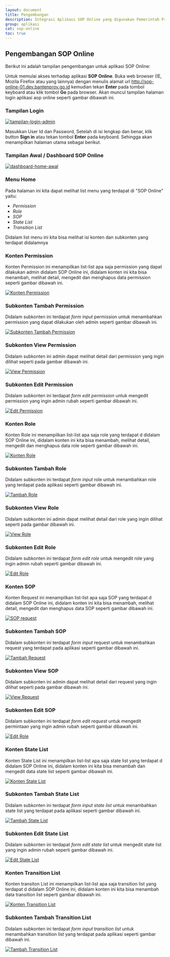 ```yaml
---
layout: document
title: Pengembangan
description: Integrasi Aplikasi SOP Online yang digunakan Pemerintah Provinsi Banten.
group: aplikasi
cat: sop-online
toc: true
---
```


## Pengembangan SOP Online

Berikut ini adalah tampilan pengembangan untuk aplikasi SOP Online:

Untuk memulai akses terhadap aplikasi **SOP Online**. Buka web browser (IE, Mozila Firefox atau yang lainnya) dengan menulis alamat url http://sop-online-01.dev.bantenprov.go.id kemudian tekan **Enter** pada tombol keyboard atau klik tombol **Go** pada browser. Akan muncul tampilan halaman login aplikasi aop online seperti gambar dibawah ini.

### Tampilan Login 
[![tampilan-login-admin](../images/sop-online/pengembangan/sop-login.png)](../images/sop-online/desain-dan-perancangan/sop-login.png)


Masukkan User Id dan Password, Setelah di isi lengkap dan benar, klik button **Sign in** atau tekan tombol **Enter** pada keyboard. Sehingga akan menampilkan halaman utama sebagai berikut.

### Tampilan Awal / Dashboard SOP Online 
[![dashboard-home-awal](../images/sop-online/pengembangan/sop-dashboard.png)](../images/sop-online/desain-dan-perancangan/sop-dashboard.png)

###  Menu Home
Pada halaman ini kita dapat melihat list menu yang terdapat di "SOP Online" yaitu:

- *Permission*
- *Role*
- *SOP*
- *State List*
- *Transition List*

Didalam list menu ini kita bisa melihat isi konten dan subkonten yang terdapat didalamnya

### Konten Permission
Konten Permission ini menampilkan list-list apa saja permission yang dapat dilakukan admin didalam SOP Online ini, didalam konten ini kita bisa menambah, melihat detail, mengedit dan menghapus data permission seperti gambar dibawah ini. 

[![Konten Permission](../images/sop-online/pengembangan/sop-permission.png)](../images/sop-online/desain-dan-perancangan/sop-permission.png)

### Subkonten Tambah Permission
Didalam subkonten ini terdapat *form input* permission untuk menambahkan permission yang dapat dilakukan oleh admin seperti gambar dibawah ini. 

[![Subkonten Tambah Permission](../images/sop-online/pengembangan/sop-permission-nambah.png)](../images/sop-online/desain-dan-perancangan/sop-permission-nambah.png)

### Subkonten View Permission
Didalam subkonten ini admin dapat melihat detail dari permission yang ingin dilihat seperti pada gambar dibawah ini. 

[![View Permission](../images/sop-online/pengembangan/sop-permission-view.png)](../images/sop-online/desain-dan-perancangan/sop-permission-view.png)


### Subkonten Edit Permission
Didalam subkonten ini terdapat *form edit permission* untuk mengedit permission yang ingin admin rubah seperti gambar dibawah ini. 

[![Edit Permission](../images/sop-online/pengembangan/sop-permission-edit.png)](../images/sop-online/desain-dan-perancangan/sop-permission-edit.png)


### Konten Role
Konten Role ini menampilkan list-list apa saja role yang terdapat d didalam SOP Online ini, didalam konten ini kita bisa menambah, melihat detail, mengedit dan menghapus data role seperti gambar dibawah ini. 

[![Konten Role](../images/sop-online/pengembangan/sop-role.png)](../images/sop-online/desain-dan-perancangan/sop-role.png)

### Subkonten Tambah Role
Didalam subkonten ini terdapat *form input* role untuk menambahkan role yang terdapat pada aplikasi seperti gambar dibawah ini.

[![Tambah Role](../images/sop-online/pengembangan/sop-role-nambah.png)](../images/sop-online/desain-dan-perancangan/sop-role-nambah.png)

### Subkonten View Role
Didalam subkonten ini admin dapat melihat detail dari role yang ingin dilihat seperti pada gambar dibawah ini. 

[![View Role](../images/sop-online/pengembangan/sop-role-view.png)](../images/sop-online/desain-dan-perancangan/sop-role-view.png)

### Subkonten Edit Role
Didalam subkonten ini terdapat *form edit role* untuk mengedit role yang ingin admin rubah seperti gambar dibawah ini.

[![Edit Role](../images/sop-online/pengembangan/sop-role-edit.png)](../images/sop-online/desain-dan-perancangan/sop-role-edit.png)


### Konten SOP
Konten Request ini menampilkan list-list apa saja SOP yang terdapat d didalam SOP Online ini, didalam konten ini kita bisa menambah, melihat detail, mengedit dan menghapus data SOP seperti gambar dibawah ini.

[![SOP request](../images/sop-online/pengembangan/sop-request.png)](../images/sop-online/desain-dan-perancangan/sop-request.png)

### Subkonten Tambah SOP
Didalam subkonten ini terdapat *form input* request untuk menambahkan request yang terdapat pada aplikasi seperti gambar dibawah ini. 

[![Tambah Request](../images/sop-online/pengembangan/sop-request-nambah.png)](../images/sop-online/desain-dan-perancangan/sop-request-nambah.png)

### Subkonten View SOP
Didalam subkonten ini admin dapat melihat detail dari request yang ingin dilihat seperti pada gambar dibawah ini. 

[![View Request](../images/sop-online/pengembangan/sop-request-view.png)](../images/sop-online/desain-dan-perancangan/sop-request-view.png)


### Subkonten Edit SOP 
Didalam subkonten ini terdapat *form edit request* untuk mengedit permintaan yang ingin admin rubah seperti gambar dibawah ini.

[![Edit Role](../images/sop-online/pengembangan/sop-request-edit.png)](../images/sop-online/desain-dan-perancangan/sop-request-edit.png)

### Konten State List
Konten State List ini menampilkan list-list apa saja state list yang terdapat d didalam SOP Online ini, didalam konten ini kita bisa menambah dan  mengedit data state list seperti gambar dibawah ini.

[![Konten State List](../images/sop-online/pengembangan/sop-state-list.png)](../images/sop-online/desain-dan-perancangan/sop-state-list.png)

### Subkonten Tambah State List
Didalam subkonten ini terdapat *form input state list* untuk menambahkan state list yang terdapat pada aplikasi seperti gambar dibawah ini. 

[![Tambah State List](../images/sop-online/pengembangan/sop-state-list-nambah.png)](../images/sop-online/desain-dan-perancangan/sop-state-list-nambah.png)

### Subkonten Edit State List
Didalam subkonten ini terdapat *form edit state list* untuk mengedit state list yang ingin admin rubah seperti gambar dibawah ini. 

[![Edit State List](../images/sop-online/pengembangan/sop-state-list-edit.png)](../images/sop-online/desain-dan-perancangan/sop-state-list-edit.png)

### Konten Transition List
Konten transiton List ini menampilkan list-list apa saja transition list yang terdapat d didalam SOP Online ini, didalam konten ini kita bisa menambah data transition list seperti gambar dibawah ini. 

[![Konten Transition List](../images/sop-online/pengembangan/sop-transition-list.png)](../images/sop-online/desain-dan-perancangan/sop-transition-list.png)

### Subkonten Tambah Transition List
Didalam subkonten ini terdapat *form input transition list* untuk menambahkan transition list yang terdapat pada aplikasi seperti gambar dibawah ini. 

[![Tambah Transition List](../images/sop-online/pengembangan/sop-transition-list-nambah.png)](../images/sop-online/desain-dan-perancangan/sop-transition-list-nambah.png)
